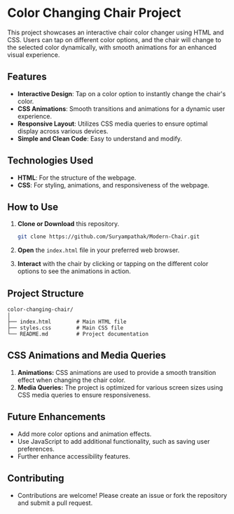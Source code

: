 # Color Changing Chair Project

This project showcases an interactive chair color changer using HTML and CSS. Users can tap on different color options, and the chair will change to the selected color dynamically, with smooth animations for an enhanced visual experience.

## Features

- **Interactive Design**: Tap on a color option to instantly change the chair's color.
- **CSS Animations**: Smooth transitions and animations for a dynamic user experience.
- **Responsive Layout**: Utilizes CSS media queries to ensure optimal display across various devices.
- **Simple and Clean Code**: Easy to understand and modify.

## Technologies Used

- **HTML**: For the structure of the webpage.
- **CSS**: For styling, animations, and responsiveness of the webpage.

## How to Use

1. **Clone or Download** this repository.
    ```bash
    git clone https://github.com/Suryampathak/Modern-Chair.git
    ```
2. **Open** the `index.html` file in your preferred web browser.

3. **Interact** with the chair by clicking or tapping on the different color options to see the animations in action.

## Project Structure

```plaintext
color-changing-chair/
│
├── index.html        # Main HTML file
├── styles.css        # Main CSS file
└── README.md         # Project documentation
```

## CSS Animations and Media Queries
1. **Animations:** CSS animations are used to provide a smooth transition effect when changing the chair color.
2. **Media Queries:** The project is optimized for various screen sizes using CSS media queries to ensure responsiveness.

## Future Enhancements
* Add more color options and animation effects.
* Use JavaScript to add additional functionality, such as saving user preferences.
* Further enhance accessibility features.

## Contributing
* Contributions are welcome! Please create an issue or fork the repository and submit a pull request.
